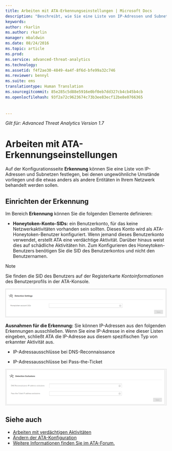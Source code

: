 ```yaml
---
title: Arbeiten mit ATA-Erkennungseinstellungen | Microsoft Docs
description: "Beschreibt, wie Sie eine Liste von IP-Adressen und Subnetzen konfigurieren, bei denen ungewöhnliche Umstände vorliegen und die anders als andere Entitäten in Ihrem Netzwerk behandelt werden sollen."
keywords: 
author: rkarlin
ms.author: rkarlin
manager: mbaldwin
ms.date: 08/24/2016
ms.topic: article
ms.prod: 
ms.service: advanced-threat-analytics
ms.technology: 
ms.assetid: f4f2ae30-4849-4a4f-8f6d-bfe99a32c746
ms.reviewer: bennyl
ms.suite: ems
translationtype: Human Translation
ms.sourcegitcommit: 85e285c5d88e5916e0bf0eb7dd327cb4cb45b4cb
ms.openlocfilehash: 93f2a72c9623674c73b3ee83ecf12be8e0766365


---
```


*Gilt für: Advanced Threat Analytics Version 1.7*



# <a name="working-with-ata-detection-settings"></a>Arbeiten mit ATA-Erkennungseinstellungen
Auf der Konfigurationsseite **Erkennung** können Sie eine Liste von IP-Adressen und Subnetzen festlegen, bei denen ungewöhnliche Umstände vorliegen und die etwas anders als andere Entitäten in Ihrem Netzwerk behandelt werden sollen.

## <a name="setting-up-detection"></a>Einrichten der Erkennung
Im Bereich **Erkennung** können Sie die folgenden Elemente definieren:

-   **Honeytoken-Konto-SIDs:** ein Benutzerkonto, für das keine Netzwerkaktivitäten vorhanden sein sollten. Dieses Konto wird als ATA-Honeytoken-Benutzer konfiguriert. Wenn jemand dieses Benutzerkonto verwendet, erstellt ATA eine verdächtige Aktivität. Darüber hinaus weist dies auf schädliche Aktivitäten hin. Zum Konfigurieren des Honeytoken-Benutzers benötigen Sie die SID des Benutzerkontos und nicht den Benutzernamen.

>[!NOTE]
> Sie finden die SID des Benutzers auf der Registerkarte *Kontoinformationen* des Benutzerprofils in der ATA-Konsole.


![ATA detection settings honeytoken](media/ata-detection-settings-honeytoken-1.7.png)


**Ausnahmen für die Erkennung:** Sie können IP-Adressen aus den folgenden Erkennungen ausschließen. Wenn Sie eine IP-Adresse in eine dieser Listen eingeben, schließt ATA die IP-Adresse aus diesem spezifischen Typ von erkannter Aktivität aus.

-   IP-Adressausschlüsse bei DNS-Reconnaissance

-   IP-Adressausschlüsse bei Pass-the-Ticket

![ATA detection settings exclusions](media/ata-detection-settings-exclusions-1.7.png)


## <a name="see-also"></a>Siehe auch
- [Arbeiten mit verdächtigen Aktivitäten](working-with-suspicious-activities.md)
- [Ändern der ATA-Konfiguration](modifying-ata-configuration.md)
- [Weitere Informationen finden Sie im ATA-Forum.](https://social.technet.microsoft.com/Forums/security/home?forum=mata)



<!--HONumber=Jan17_HO1-->


